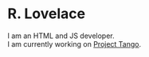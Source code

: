 # R. Lovelace
I am an HTML and JS developer.  
I am currently working on [Project Tango](https://github.com/rlovelace672/tango).

<!--
;)
-->
